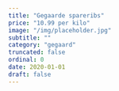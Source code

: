 ```yaml
---
title: "Gegaarde spareribs"
price: "10.99 per kilo"
image: "/img/placeholder.jpg"
subtitle: ""
category: "gegaard"
truncated: false
ordinal: 0
date: 2020-01-01
draft: false
---
```

